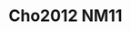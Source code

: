 # Cho2012 NM11
<a name="material" />
<script type="application/ld+json">

  {
    "@context": "https://schema.org/",
    "@type": "ChemicalSubstance",
    "http://purl.org/dc/terms/conformsTo":
      {
        "@type": "CreativeWork",
        "@id": "https://bioschemas.org/profiles/ChemicalSubstance/0.4-RELEASE/"
      },
    "@id": "https://egonw.github.io/nanowiki/nanowiki198.html#material",
    "name": "Cho2012 NM11",
    "sameAs: "http://127.0.0.1/mediawiki/index.php/Special:URIResolver/Cho2012_NM11"
  }
</script>

